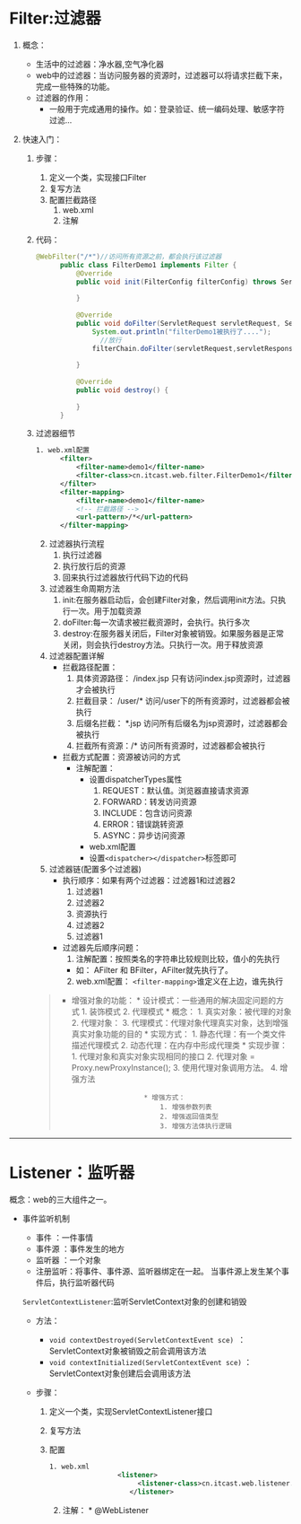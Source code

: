 # Filter:过滤器

1. 概念：

   - 生活中的过滤器：净水器,空气净化器
   - web中的过滤器：当访问服务器的资源时，过滤器可以将请求拦截下来，完成一些特殊的功能。
   - 过滤器的作用：
     - 一般用于完成通用的操作。如：登录验证、统一编码处理、敏感字符过滤...

2. 快速入门：

   1. 步骤：

      1. 定义一个类，实现接口Filter
      2. 复写方法
      3. 配置拦截路径
         1.  web.xml
         2. 注解

   2. 代码：

      ```java
      @WebFilter("/*")//访问所有资源之前，都会执行该过滤器
      		public class FilterDemo1 implements Filter {
      		    @Override
      		    public void init(FilterConfig filterConfig) throws ServletException {
      		
      		    }
      		
      		    @Override
      		    public void doFilter(ServletRequest servletRequest, ServletResponse servletResponse, FilterChain filterChain) throws IOException, ServletException {
      		        System.out.println("filterDemo1被执行了....");
                      //放行
      		        filterChain.doFilter(servletRequest,servletResponse);
      		
      		    }
      		
      		    @Override
      		    public void destroy() {
      		
      		    }
      		}
      ```

   3. 过滤器细节

      ```xml
      1. web.xml配置	
      		<filter>
      	        <filter-name>demo1</filter-name>
      	        <filter-class>cn.itcast.web.filter.FilterDemo1</filter-class>
      	    </filter>
      	    <filter-mapping>
      	        <filter-name>demo1</filter-name>
      			<!-- 拦截路径 -->
      	        <url-pattern>/*</url-pattern>
      	    </filter-mapping>
      ```

      2. 过滤器执行流程
         1. 执行过滤器
         2. 执行放行后的资源
         3. 回来执行过滤器放行代码下边的代码
      3. 过滤器生命周期方法
         1. init:在服务器启动后，会创建Filter对象，然后调用init方法。只执行一次。用于加载资源
         2. doFilter:每一次请求被拦截资源时，会执行。执行多次
         3. destroy:在服务器关闭后，Filter对象被销毁。如果服务器是正常关闭，则会执行destroy方法。只执行一次。用于释放资源
      4. 过滤器配置详解
         - 拦截路径配置：
           1. 具体资源路径： /index.jsp   只有访问index.jsp资源时，过滤器才会被执行
           2. 拦截目录： /user/*	访问/user下的所有资源时，过滤器都会被执行
           3. 后缀名拦截： *.jsp		访问所有后缀名为jsp资源时，过滤器都会被执行
           4. 拦截所有资源：/*		访问所有资源时，过滤器都会被执行
         - 拦截方式配置：资源被访问的方式
           - 注解配置：
             - 设置dispatcherTypes属性
               1. REQUEST：默认值。浏览器直接请求资源
               2. FORWARD：转发访问资源
               3. INCLUDE：包含访问资源
               4. ERROR：错误跳转资源
               5. ASYNC：异步访问资源
             -  web.xml配置
               - 设置`<dispatcher></dispatcher>`标签即可
      5. 过滤器链(配置多个过滤器)
         - 执行顺序：如果有两个过滤器：过滤器1和过滤器2
           1. 过滤器1
           2. 过滤器2
           3. 资源执行
           4. 过滤器2
           5. 过滤器1
         - 过滤器先后顺序问题：
           1.  注解配置：按照类名的字符串比较规则比较，值小的先执行
              - 如： AFilter 和 BFilter，AFilter就先执行了。
           2. web.xml配置： `<filter-mapping>`谁定义在上边，谁先执行

      > * 增强对象的功能：
      > 			* 设计模式：一些通用的解决固定问题的方式
      > 			1. 装饰模式
      > 			2. 代理模式
      > 				* 概念：
      > 					1. 真实对象：被代理的对象
      > 					2. 代理对象：
      > 					3. 代理模式：代理对象代理真实对象，达到增强真实对象功能的目的
      > 			 	* 实现方式：
      > 				 	1. 静态代理：有一个类文件描述代理模式
      > 				 	2. 动态代理：在内存中形成代理类
      > 						* 实现步骤：
      > 							1. 代理对象和真实对象实现相同的接口
      > 							2. 代理对象 = Proxy.newProxyInstance();
      > 							3. 使用代理对象调用方法。
      > 							4. 增强方法
      >
      > 						* 增强方式：
      > 							1. 增强参数列表
      > 							2. 增强返回值类型
      > 							3. 增强方法体执行逻辑	

----

# Listener：监听器

概念：web的三大组件之一。

- 事件监听机制

  - 事件	：一件事情
  - 事件源 ：事件发生的地方
  - 监听器 ：一个对象
  - 注册监听：将事件、事件源、监听器绑定在一起。 当事件源上发生某个事件后，执行监听器代码

  `ServletContextListener`:监听ServletContext对象的创建和销毁

  - 方法：

    - `void contextDestroyed(ServletContextEvent sce) `：ServletContext对象被销毁之前会调用该方法
    - `void contextInitialized(ServletContextEvent sce)` ：ServletContext对象创建后会调用该方法

  - 步骤：

    1. 定义一个类，实现ServletContextListener接口

    2. 复写方法

    3. 配置

       ```xml
       1. web.xml
       					<listener>
        					 <listener-class>cn.itcast.web.listener.ContextLoaderListener</listener-class>
                           </listener>
       ```

       2. 注解：
       				* @WebListener

